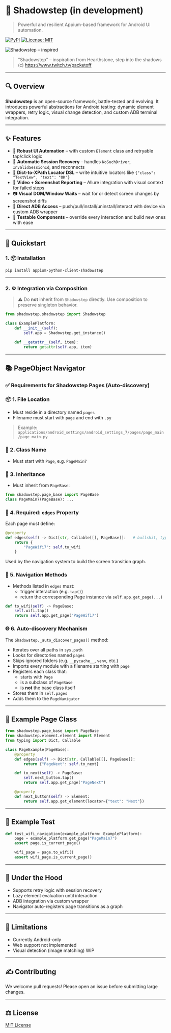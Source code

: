 # 📱 Shadowstep (in development)

> Powerful and resilient Appium-based framework for Android UI automation.

[![PyPI](https://img.shields.io/pypi/v/appium-python-client-shadowstep?color=brightgreen)](https://pypi.org/project/appium-python-client-shadowstep/)
[![License: MIT](https://img.shields.io/badge/License-MIT-blue.svg)](https://github.com/molokov-klim/Appium-Python-Client-Shadowstep/blob/main/LICENSE)


![Shadowstep – inspired](https://hearthstone.wiki.gg/images/b/b0/EX1_144.png?6a192d=&format=original)

> "Shadowstep" – inspiration from Hearthstone, step into the shadows
(c) https://www.twitch.tv/packetoff
---

## 🔍 Overview
**Shadowstep** is an open-source framework, battle-tested and evolving.
It introduces powerful abstractions for Android testing: dynamic element wrappers, retry logic, visual change detection, and custom ADB terminal integration.

---

## ✨ Features

- 📲 **Robust UI Automation** – with custom `Element` class and retryable tap/click logic
- 🔁 **Automatic Session Recovery** – handles `NoSuchDriver`, `InvalidSessionId`, and reconnects
- 🎯 **Dict-to-XPath Locator DSL** – write intuitive locators like `{"class": "TextView", "text": "OK"}`
- 🎥 **Video + Screenshot Reporting** – Allure integration with visual context for failed steps
- 📷 **Visual DOM/Window Waits** – wait for or detect screen changes by screenshot diffs
- 👤 **Direct ADB Access** – push/pull/install/uninstall/interact with device via custom ADB wrapper
- 🧱 **Testable Components** – override every interaction and build new ones with ease

---

## 🚀 Quickstart

### 1. 📦 Installation

```bash
pip install appium-python-client-shadowstep
```

---

### 2. ⚙️ Integration via Composition

> ⚠️ Do **not** inherit from `Shadowstep` directly. Use composition to preserve singleton behavior.

```python
from shadowstep.shadowstep import Shadowstep

class ExamplePlatform:
    def __init__(self):
        self.app = Shadowstep.get_instance()

    def __getattr__(self, item):
        return getattr(self.app, item)
```

---

## 📚 PageObject Navigator

### ✅ Requirements for Shadowstep Pages (Auto-discovery)

### 📦 1. File Location
- Must reside in a directory named `pages`
- Filename must start with `page` and end with `.py`

> Example: `applications/android_settings/android_settings_7/pages/page_main/page_main.py`

### 🧩 2. Class Name
- Must start with `Page`, e.g. `PageMain7`

### 🧬 3. Inheritance
- Must inherit from `PageBase`:

```python
from shadowstep.page_base import PageBase
class PageMain7(PageBase): ...
```

### 🧠 4. Required: `edges` Property
Each page must define:

```python
@property
def edges(self) -> Dict[str, Callable[[], PageBase]]:   # bullshit, typing here no needed
    return {
        "PageWifi7": self.to_wifi
    }
```

Used by the navigation system to build the screen transition graph.

### 🔄 5. Navigation Methods
- Methods listed in `edges` must:
  - trigger interaction (e.g. `tap()`)
  - return the corresponding Page instance via `self.app.get_page(...)`

```python
def to_wifi(self) -> PageBase:
    self.wifi.tap()
    return self.app.get_page("PageWifi7")
```

### 🌐 6. Auto-discovery Mechanism

The `Shadowstep._auto_discover_pages()` method:

- Iterates over all paths in `sys.path`
- Looks for directories named `pages`
- Skips ignored folders (e.g. `__pycache__`, `venv`, etc.)
- Imports every module with a filename starting with `page`
- Registers each class that:
  - starts with `Page`
  - is a subclass of `PageBase`
  - is **not** the base class itself
- Stores them in `self.pages`
- Adds them to the `PageNavigator`

---

## 📄 Example Page Class

```python
from shadowstep.page_base import PageBase
from shadowstep.element.element import Element
from typing import Dict, Callable

class PageExample(PageBase):
    @property
    def edges(self) -> Dict[str, Callable[[], PageBase]]:
        return {"PageNext": self.to_next}

    def to_next(self) -> PageBase:
        self.next_button.tap()
        return self.app.get_page("PageNext")

    @property
    def next_button(self) -> Element:
        return self.app.get_element(locator={"text": "Next"})
```

---

## 🔮 Example Test

```python
def test_wifi_navigation(example_platform: ExamplePlatform):
    page = example_platform.get_page("PageMain7")
    assert page.is_current_page()

    wifi_page = page.to_wifi()
    assert wifi_page.is_current_page()
```

---

## 🔧 Under the Hood
- Supports retry logic with session recovery
- Lazy element evaluation until interaction
- ADB integration via custom wrapper
- Navigator auto-registers page transitions as a graph

---

## 🚫 Limitations
- Currently Android-only
- Web support not implemented
- Visual detection (image matching) WIP

---

## ✍️ Contributing
We welcome pull requests! Please open an issue before submitting large changes.

---

## ⚖️ License
[MIT License](LICENSE)

